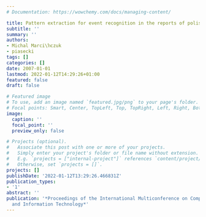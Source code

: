 ```yaml
---
# Documentation: https://wowchemy.com/docs/managing-content/

title: Pattern extraction for event recognition in the reports of polish stockholders
subtitle: ''
summary: ''
authors:
- Michal Marci\ŉczuk
- piasecki
tags: []
categories: []
date: 2007-01-01
lastmod: 2022-01-12T14:29:26+01:00
featured: false
draft: false

# Featured image
# To use, add an image named `featured.jpg/png` to your page's folder.
# Focal points: Smart, Center, TopLeft, Top, TopRight, Left, Right, BottomLeft, Bottom, BottomRight.
image:
  caption: ''
  focal_point: ''
  preview_only: false

# Projects (optional).
#   Associate this post with one or more of your projects.
#   Simply enter your project's folder or file name without extension.
#   E.g. `projects = ["internal-project"]` references `content/project/deep-learning/index.md`.
#   Otherwise, set `projects = []`.
projects: []
publishDate: '2022-01-12T13:29:26.466831Z'
publication_types:
- '1'
abstract: ''
publication: '*Proceedings of the International Multiconference on Computer Science
  and Information Technology*'
---
```

